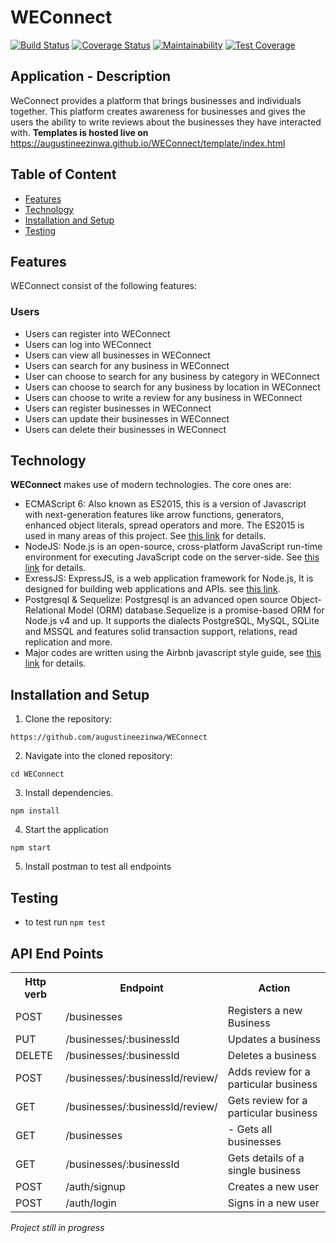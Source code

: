 # WEConnect

[![Build Status](https://travis-ci.org/augustineezinwa/WEConnect.svg?branch=ft-signup-endpoint-%23155587518)](https://travis-ci.org/augustineezinwa/WEConnect) [![Coverage Status](https://coveralls.io/repos/github/augustineezinwa/WEConnect/badge.svg?branch=ft-signup-endpoint-%23155587518)](https://coveralls.io/github/augustineezinwa/WEConnect?branch=ft-signup-endpoint-%23155587518) [![Maintainability](https://api.codeclimate.com/v1/badges/b84bdd1eb41438c74559/maintainability)](https://codeclimate.com/github/augustineezinwa/WEConnect/maintainability) [![Test Coverage](https://api.codeclimate.com/v1/badges/b84bdd1eb41438c74559/test_coverage)](https://codeclimate.com/github/augustineezinwa/WEConnect/test_coverage)

## Application - Description
WeConnect provides a platform that brings businesses and individuals together. This platform
creates awareness for businesses and gives the users the ability to write reviews about the
businesses they have interacted with.
<b>Templates is hosted live on</b> https://augustineezinwa.github.io/WEConnect/template/index.html

## Table of Content

* [Features](#features)
* [Technology](#technology)
* [Installation and Setup](#Installation-and-setup)
* [Testing](#test)

## Features
WEConnect consist of the following features:
###  Users
* Users can register into WEConnect
* Users can log into WEConnect
* Users can view all businesses in WEConnect
* Users can search for any business in WEConnect
* User can choose to search for any business by category in WEConnect
* Users can choose to search for any business by location in WEConnect
* Users can choose to write a review for any business in WEConnect
* Users can register businesses in WEConnect
* Users can update their businesses in WEConnect
* Users can delete their businesses in WEConnect

## Technology

**WEConnect** makes use of modern technologies. The core ones are:

* ECMAScript 6: Also known as ES2015, this is a version of Javascript with
    next-generation features like arrow functions, generators, enhanced object literals,
    spread operators and more. The ES2015 is used in many areas of this project. See [this link](https://en.wikipedia.org/wiki/ECMAScript) for details.
* NodeJS: Node.js is an open-source, cross-platform JavaScript run-time environment for executing JavaScript code on the server-side.
    See [this link](https://en.wikipedia.org/wiki/Node.js) for details.
* ExressJS: ExpressJS, is a web application framework for Node.js, It is designed for building web applications and APIs.
    see [this link](https://en.wikipedia.org/wiki/Express.js).
* Postgresql & Sequelize: Postgresql is an advanced open source Object-Relational Model (ORM) database.Sequelize is a promise-based ORM for Node.js v4 and up. It supports the dialects PostgreSQL, MySQL, SQLite and MSSQL and features solid transaction support, relations, read replication and more.
* Major codes are written using the Airbnb javascript style guide, see [this link](https://github.com/airbnb/javascript) for details.

## Installation and Setup
1. Clone the repository:
```
https://github.com/augustineezinwa/WEConnect
```
2. Navigate into the cloned repository:
```
cd WEConnect
```
3. Install dependencies.
```
npm install
```
4. Start the application
```
npm start
```
5. Install postman to test all endpoints

## Testing
- to test run `npm test`

## API End Points
<table>
<tr><th>Http verb</th><th>Endpoint</th><th>Action</th></tr>
<tr> <td>POST</td> <td> /businesses </td> <td>Registers a new Business </td></tr>
<tr> <td>PUT</td> <td>/businesses/:businessId </td><td>Updates a business</td></tr>
<tr> <td>DELETE</td><td> /businesses/:businessId </td><td> Deletes a business</td></tr>
<tr><td> POST </td><td>/businesses/:businessId/review/</td><td>  Adds review for a particular business</td></tr>
<tr> <td>GET </td><td>/businesses/:businessId/review/</td><td> Gets review for a particular business</td><tr>
<tr><td>GET </td><td>/businesses </td><td>- Gets all businesses</td></tr>
<tr> <td>GET</td> <td>/businesses/:businessId</td><td> Gets details of a single business</td></tr>
<tr><td> POST </td><td>/auth/signup </td><td> Creates a new user</td></tr>
<tr><td> POST </td><td>/auth/login </td><td> Signs in a new user</td></tr>
</table>

<i>Project still in progress</i>
